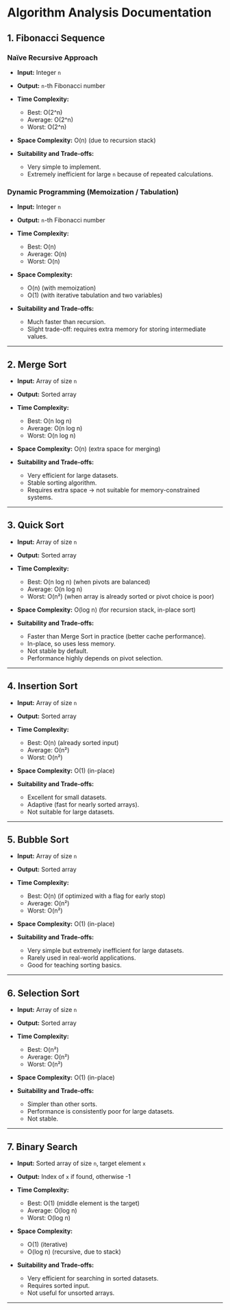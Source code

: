 # Algorithm Analysis Documentation

## 1. Fibonacci Sequence

### Naïve Recursive Approach

- **Input:** Integer `n`
- **Output:** `n`-th Fibonacci number
- **Time Complexity:**

  - Best: O(2^n)
  - Average: O(2^n)
  - Worst: O(2^n)

- **Space Complexity:** O(n) (due to recursion stack)
- **Suitability and Trade-offs:**

  - Very simple to implement.
  - Extremely inefficient for large `n` because of repeated calculations.

### Dynamic Programming (Memoization / Tabulation)

- **Input:** Integer `n`
- **Output:** `n`-th Fibonacci number
- **Time Complexity:**

  - Best: O(n)
  - Average: O(n)
  - Worst: O(n)

- **Space Complexity:**

  - O(n) (with memoization)
  - O(1) (with iterative tabulation and two variables)

- **Suitability and Trade-offs:**

  - Much faster than recursion.
  - Slight trade-off: requires extra memory for storing intermediate values.

---

## 2. Merge Sort

- **Input:** Array of size `n`
- **Output:** Sorted array
- **Time Complexity:**

  - Best: O(n log n)
  - Average: O(n log n)
  - Worst: O(n log n)

- **Space Complexity:** O(n) (extra space for merging)
- **Suitability and Trade-offs:**

  - Very efficient for large datasets.
  - Stable sorting algorithm.
  - Requires extra space → not suitable for memory-constrained systems.

---

## 3. Quick Sort

- **Input:** Array of size `n`
- **Output:** Sorted array
- **Time Complexity:**

  - Best: O(n log n) (when pivots are balanced)
  - Average: O(n log n)
  - Worst: O(n²) (when array is already sorted or pivot choice is poor)

- **Space Complexity:** O(log n) (for recursion stack, in-place sort)
- **Suitability and Trade-offs:**

  - Faster than Merge Sort in practice (better cache performance).
  - In-place, so uses less memory.
  - Not stable by default.
  - Performance highly depends on pivot selection.

---

## 4. Insertion Sort

- **Input:** Array of size `n`
- **Output:** Sorted array
- **Time Complexity:**

  - Best: O(n) (already sorted input)
  - Average: O(n²)
  - Worst: O(n²)

- **Space Complexity:** O(1) (in-place)
- **Suitability and Trade-offs:**

  - Excellent for small datasets.
  - Adaptive (fast for nearly sorted arrays).
  - Not suitable for large datasets.

---

## 5. Bubble Sort

- **Input:** Array of size `n`
- **Output:** Sorted array
- **Time Complexity:**

  - Best: O(n) (if optimized with a flag for early stop)
  - Average: O(n²)
  - Worst: O(n²)

- **Space Complexity:** O(1) (in-place)
- **Suitability and Trade-offs:**

  - Very simple but extremely inefficient for large datasets.
  - Rarely used in real-world applications.
  - Good for teaching sorting basics.

---

## 6. Selection Sort

- **Input:** Array of size `n`
- **Output:** Sorted array
- **Time Complexity:**

  - Best: O(n²)
  - Average: O(n²)
  - Worst: O(n²)

- **Space Complexity:** O(1) (in-place)
- **Suitability and Trade-offs:**

  - Simpler than other sorts.
  - Performance is consistently poor for large datasets.
  - Not stable.

---

## 7. Binary Search

- **Input:** Sorted array of size `n`, target element `x`
- **Output:** Index of `x` if found, otherwise -1
- **Time Complexity:**

  - Best: O(1) (middle element is the target)
  - Average: O(log n)
  - Worst: O(log n)

- **Space Complexity:**

  - O(1) (iterative)
  - O(log n) (recursive, due to stack)

- **Suitability and Trade-offs:**

  - Very efficient for searching in sorted datasets.
  - Requires sorted input.
  - Not useful for unsorted arrays.

---
